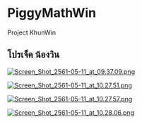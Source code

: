 # PiggyMathWin
Project KhunWin

## โปรเจ็ค น้องวิน

[![Screen_Shot_2561-05-11_at_09.37.09.png](https://s7.postimg.cc/79y223uwb/Screen_Shot_2561-05-11_at_09.37.09.png)](https://postimg.cc/image/bj2s49y5j/)

[![Screen_Shot_2561-05-11_at_10.27.51.png](https://s7.postimg.cc/luf4wgkkr/Screen_Shot_2561-05-11_at_10.27.51.png)](https://postimg.cc/image/kfdk7qjhj/)

[![Screen_Shot_2561-05-11_at_10.27.57.png](https://s7.postimg.cc/xwaiqm98r/Screen_Shot_2561-05-11_at_10.27.57.png)](https://postimg.cc/image/xwaiqm98n/)

[![Screen_Shot_2561-05-11_at_10.28.06.png](https://s7.postimg.cc/f3ynn1kkb/Screen_Shot_2561-05-11_at_10.28.06.png)](https://postimg.cc/image/g68u5l3dj/)
